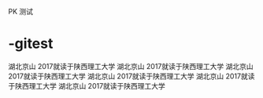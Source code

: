 PK 测试
# -gitest
湖北京山   2017就读于陕西理工大学 
湖北京山   2017就读于陕西理工大学 
湖北京山   2017就读于陕西理工大学 
湖北京山   2017就读于陕西理工大学 
湖北京山   2017就读于陕西理工大学 
湖北京山   2017就读于陕西理工大学 
